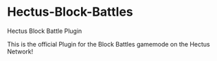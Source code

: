 # Hectus-Block-Battles
Hectus Block Battle Plugin

This is the official Plugin for the Block Battles gamemode on the Hectus Network!
